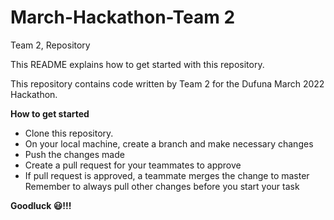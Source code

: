 # March-Hackathon-Team 2

Team 2, Repository

This README explains how to get started with this repository. 

This repository contains code written by Team 2 for the Dufuna March 2022 Hackathon.

**How to get started**

- Clone this repository.
- On your local machine, create a branch and make necessary changes
- Push the changes made
- Create a pull request for your teammates to approve
- If pull request is approved, a teammate merges the change to master Remember to always pull other changes before you start your task

**Goodluck 😃!!!**
